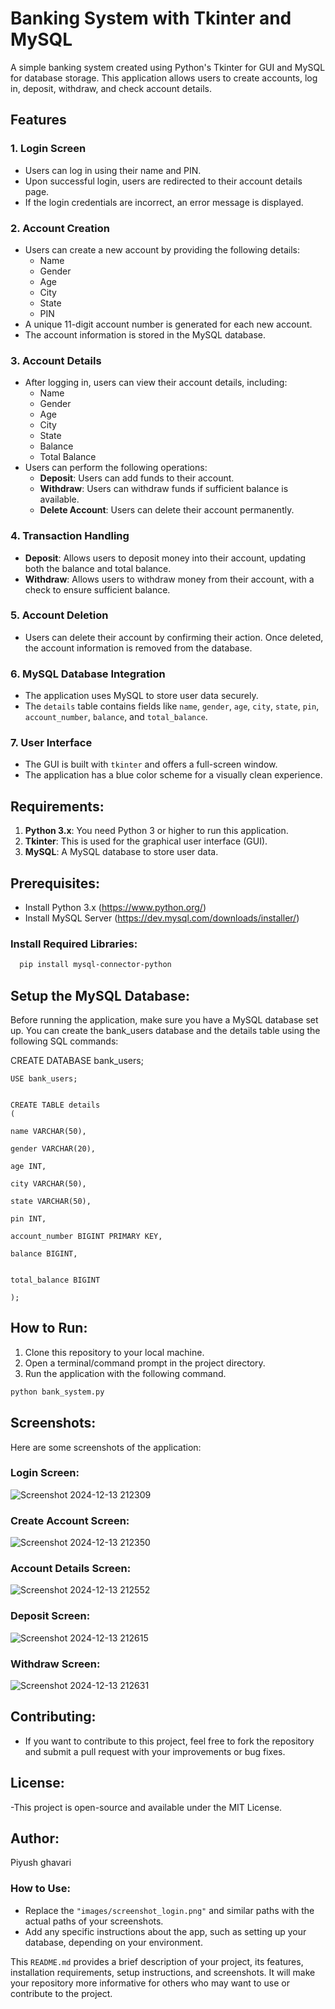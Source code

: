 # Banking System with Tkinter and MySQL

A simple banking system created using Python's Tkinter for GUI and MySQL for database storage. This application allows users to create accounts, log in, deposit, withdraw, and check account details.

## Features

### 1. **Login Screen**
   - Users can log in using their name and PIN.
   - Upon successful login, users are redirected to their account details page.
   - If the login credentials are incorrect, an error message is displayed.

### 2. **Account Creation**
   - Users can create a new account by providing the following details:
     - Name
     - Gender
     - Age
     - City
     - State
     - PIN
   - A unique 11-digit account number is generated for each new account.
   - The account information is stored in the MySQL database.

### 3. **Account Details**
   - After logging in, users can view their account details, including:
     - Name
     - Gender
     - Age
     - City
     - State
     - Balance
     - Total Balance
   - Users can perform the following operations:
     - **Deposit**: Users can add funds to their account.
     - **Withdraw**: Users can withdraw funds if sufficient balance is available.
     - **Delete Account**: Users can delete their account permanently.

### 4. **Transaction Handling**
   - **Deposit**: Allows users to deposit money into their account, updating both the balance and total balance.
   - **Withdraw**: Allows users to withdraw money from their account, with a check to ensure sufficient balance.

### 5. **Account Deletion**
   - Users can delete their account by confirming their action. Once deleted, the account information is removed from the database.

### 6. **MySQL Database Integration**
   - The application uses MySQL to store user data securely.
   - The `details` table contains fields like `name`, `gender`, `age`, `city`, `state`, `pin`, `account_number`, `balance`, and `total_balance`.

### 7. **User Interface**
   - The GUI is built with `tkinter` and offers a full-screen window.
   - The application has a blue color scheme for a visually clean experience.

## Requirements:
1. **Python 3.x**: You need Python 3 or higher to run this application.
2. **Tkinter**: This is used for the graphical user interface (GUI).
3. **MySQL**: A MySQL database to store user data.

## Prerequisites:
- Install Python 3.x (https://www.python.org/)
- Install MySQL Server (https://dev.mysql.com/downloads/installer/)

### Install Required Libraries:

```bash
  pip install mysql-connector-python
```

## Setup the MySQL Database:
Before running the application, make sure you have a MySQL database set up. You can create the bank_users database and the details table using the following SQL commands:


CREATE DATABASE bank_users;

  
    USE bank_users;
  

    CREATE TABLE details 
    (
  
    name VARCHAR(50),
    
    gender VARCHAR(20),
    
    age INT,
    
    city VARCHAR(50),
    
    state VARCHAR(50),
    
    pin INT,
    
    account_number BIGINT PRIMARY KEY,
    
    balance BIGINT,
    
    
    total_balance BIGINT
   
    );


## How to Run:
1. Clone this repository to your local machine.
2. Open a terminal/command prompt in the project directory.
3. Run the application with the following command.
 ```bash
 python bank_system.py
```
## Screenshots:
  Here are some screenshots of the application:
  
  ### Login Screen:
  
  ![Screenshot 2024-12-13 212309](https://github.com/user-attachments/assets/3f017eed-a61c-4e49-a875-eda8f21c4fdb)


  ### Create Account Screen:
  
  
  ![Screenshot 2024-12-13 212350](https://github.com/user-attachments/assets/6e7502e8-ef32-49ea-91af-a35afb1a490b)


  ### Account Details Screen:
  

  ![Screenshot 2024-12-13 212552](https://github.com/user-attachments/assets/b2bc2148-95fe-4aae-bcac-2b7c0eb838be)


  ### Deposit Screen:
  

  ![Screenshot 2024-12-13 212615](https://github.com/user-attachments/assets/1639b7dc-205e-447d-9b08-b979f3778a60)



  ### Withdraw Screen:
  

  ![Screenshot 2024-12-13 212631](https://github.com/user-attachments/assets/585d1345-4b70-465a-92cb-e89722f9205e)



## Contributing:
 - If you want to contribute to this project, feel free to fork the repository and submit a pull request with your improvements or bug fixes.

## License:
-This project is open-source and available under the MIT License.


## Author:
Piyush ghavari


### How to Use:
- Replace the `"images/screenshot_login.png"` and similar paths with the actual paths of your screenshots.
- Add any specific instructions about the app, such as setting up your database, depending on your environment.

This `README.md` provides a brief description of your project, its features, installation requirements, setup instructions, and screenshots. It will make your repository more informative for others who may want to use or contribute to the project.





